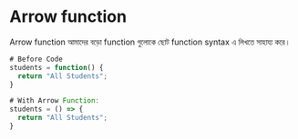 # Arrow function

Arrow function আমাদের বড়ো function গুলোকে ছোট function syntax এ লিখতে সাহায্য করে। 

```js
# Before Code
students = function() {
  return "All Students";
}

# With Arrow Function:
students = () => {
  return "All Students";
}
```
